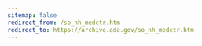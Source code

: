 ```yaml
---
sitemap: false 
redirect_from: /so_nh_medctr.htm 
redirect_to: https://archive.ada.gov/so_nh_medctr.htm 
---
```

